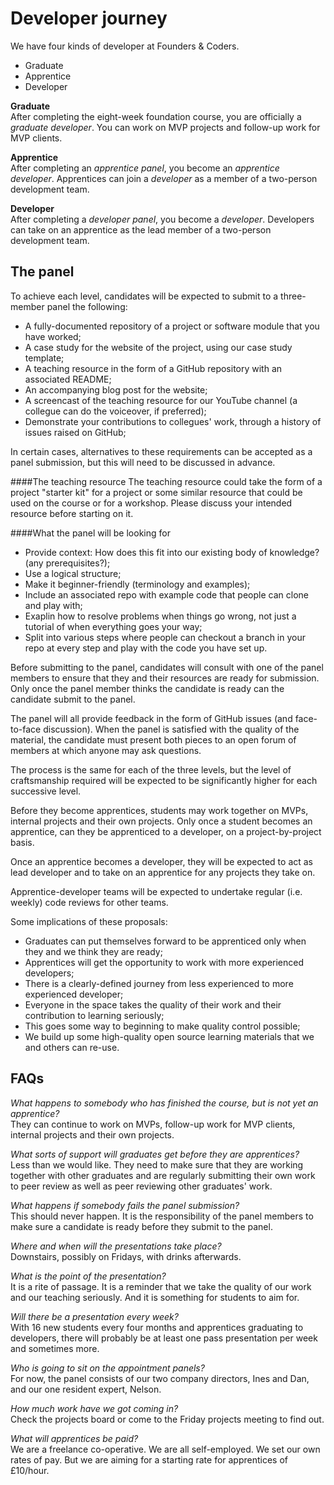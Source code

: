 # Developer journey

We have four kinds of developer at Founders & Coders. 

+ Graduate 
+ Apprentice 
+ Developer 

**Graduate**    
After completing the eight-week foundation course, you are officially a *graduate developer*. You can work on MVP projects and follow-up work for MVP clients. 

**Apprentice**    
After completing an *apprentice panel*, you become an *apprentice developer*. Apprentices can join a *developer* as a member of a two-person development team.

**Developer**    
After completing a *developer panel*, you become a *developer*. Developers can take on an apprentice as the lead member of a two-person development team.

## The panel

To achieve each level, candidates will be expected to submit to a three-member panel the following:

+ A fully-documented repository of a project or software module that you have worked; 
+ A case study for the website of the project, using our case study template;
+ A teaching resource in the form of a GitHub repository with an associated README;
+ An accompanying blog post for the website; 
+ A screencast of the teaching resource for our YouTube channel (a collegue can do the voiceover, if preferred);
+ Demonstrate your contributions to collegues' work, through a history of issues raised on GitHub;

In certain cases, alternatives to these requirements can be accepted as a panel submission, but this will need to be discussed in advance.

####The teaching resource
The teaching resource could take the form of a project "starter kit" for a project or some similar resource that could be used on the course or for a workshop. Please discuss your intended resource before starting on it.

####What the panel will be looking for
+ Provide context: How does this fit into our existing body of knowledge? (any prerequisites?);
+ Use a logical structure;
+ Make it beginner-friendly (terminology and examples);
+ Include an associated repo with example code that people can clone and play with;
+ Exaplin how to resolve problems when things go wrong, not just a tutorial of when everything goes your way;
+ Split into various steps where people can checkout a branch in your repo at every step and play with the code you have set up.

Before submitting to the panel, candidates will consult with one of the panel members to ensure that they and their resources are ready for submission. Only once the panel member thinks the candidate is ready can the candidate submit to the panel.    

The panel will all provide feedback in the form of GitHub issues (and face-to-face discussion). When the panel is satisfied with the quality of the material, the candidate must present both pieces to an open forum of members at which anyone may ask questions.  

The process is the same for each of the three levels, but the level of craftsmanship required will be expected to be significantly higher for each successive level.   

Before they become apprentices, students may work together on MVPs, internal projects and their own projects. Only once a student becomes an apprentice, can they be apprenticed to a developer, on a project-by-project basis.   

Once an apprentice becomes a developer, they will be expected to act as lead developer and to take on an apprentice for any projects they take on.  

Apprentice-developer teams will be expected to undertake regular (i.e. weekly) code reviews for other teams.   

Some implications of these proposals: 

+ Graduates can put themselves forward to be apprenticed only when they and we think they are ready; 
+ Apprentices will get the opportunity to work with more experienced developers;
+ There is a clearly-defined journey from less experienced to more experienced developer; 
+ Everyone in the space takes the quality of their work and their contribution to learning seriously; 
+ This goes some way to beginning to make quality control possible;  
+ We build up some high-quality open source learning materials that we and others can re-use.   

## FAQs  

*What happens to somebody who has finished the course, but is not yet an apprentice?*    
They can continue to work on MVPs, follow-up work for MVP clients, internal projects and their own projects.  

*What sorts of support will graduates get before they are apprentices?*     
 Less than we would like. They need to make sure that they are working together with other graduates and are regularly submitting their own work to peer review as well as peer reviewing other graduates' work.  

*What happens if somebody fails the panel submission?*    
This should never happen. It is the responsibility of the panel members to make sure a candidate is ready before they submit to the panel.  

*Where and when will the presentations take place?*     
Downstairs, possibly on Fridays, with drinks afterwards.  

*What is the point of the presentation?*    
It is a rite of passage. It is a reminder that we take the quality of our work and our teaching seriously. And it is something for students to aim for. 

*Will there be a presentation every week?*     
With 16 new students every four months and apprentices graduating to developers, there will probably be at least one pass presentation per week and sometimes more.  

*Who is going to sit on the appointment panels?*    
For now, the panel consists of our two company directors, Ines and Dan, and our one resident expert, Nelson.

*How much work have we got coming in?*    
Check the projects board or come to the Friday projects meeting to find out. 

*What will apprentices be paid?*    
We are a freelance co-operative. We are all self-employed. We set our own rates of pay. But we are aiming for a starting rate for apprentices of £10/hour.    

